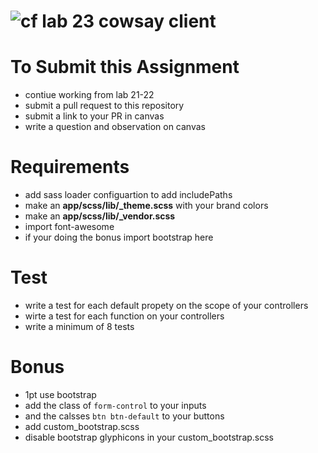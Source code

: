 ![cf](https://i.imgur.com/7v5ASc8.png) lab 23 cowsay client
======

# To Submit this Assignment
  * contiue working from lab 21-22
  * submit a pull request to this repository
  * submit a link to your PR in canvas
  * write a question and observation on canvas

# Requirements
* add sass loader configuartion to add includePaths
 * make an **app/scss/lib/_theme.scss** with your brand colors
 * make an **app/scss/lib/_vendor.scss** 
  * import font-awesome
  * if your doing the bonus import bootstrap here

# Test
* write a test for each default propety on the scope of your controllers
* wirte a test for each function on your controllers
* write a minimum of 8 tests

# Bonus 
* 1pt use bootstrap
 * add the class of `form-control` to your inputs
 * and the calsses `btn btn-default` to your buttons
 * add custom\_bootstrap.scss
 * disable bootstrap glyphicons in your custom\_bootstrap.scss

